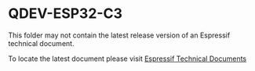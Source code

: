 # QDEV-ESP32-C3
This folder may not contain the latest release version of an Espressif technical document. 

To locate the latest document please visit [Espressif Technical Documents](https://www.espressif.com/en/support/documents/technical-documents)


